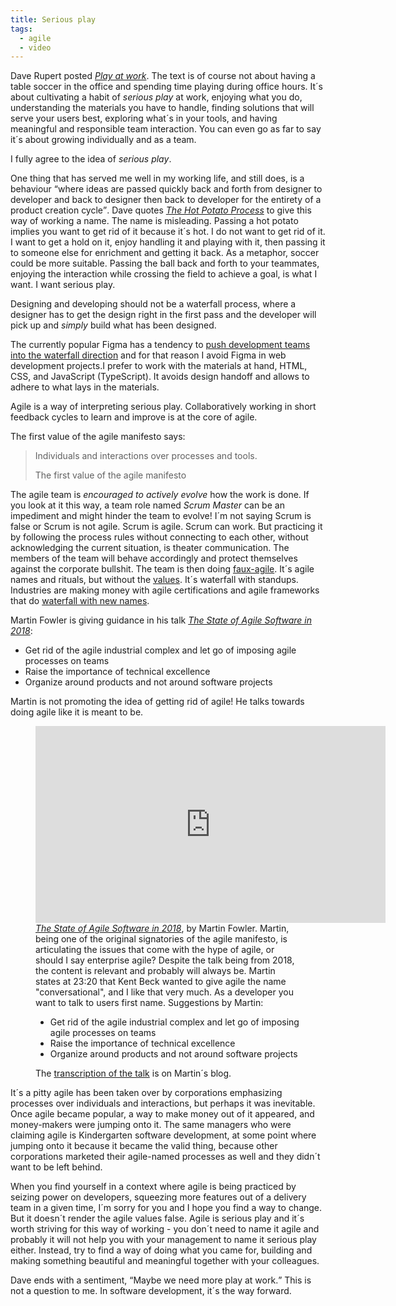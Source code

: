 ```yaml
---
title: Serious play
tags: 
  - agile
  - video
---
```

Dave Rupert posted [<cite>Play at work</cite>](https://daverupert.com/2024/01/play-at-work/). The text is of course not about having a table soccer in the office and spending time playing during office hours. It´s about cultivating a habit of *serious play* at work, enjoying what you do, understanding the materials you have to handle, finding solutions that will serve your users best, exploring what´s in your tools, and having meaningful and responsible team interaction. You can even go as far to say it´s about growing individually and as a team.

I fully agree to the idea of *serious play*. 

One thing that has served me well in my working life, and still does, is a behaviour  <q>where ideas are passed quickly back and forth from designer to developer and back to designer then back to developer for the entirety of a product creation cycle</q>. Dave quotes [<cite>The Hot Potato Process</cite>](https://danmall.com/posts/hot-potato-process/) to give this way of working a name. The name is misleading. Passing a hot potato implies you want to get rid of it because it´s hot. I do not want to get rid of it. I want to get a hold on it, enjoy handling it and playing with it, then passing it to someone else for enrichment and getting it back. As a metaphor, soccer could be more suitable. Passing the ball back and forth to your teammates, enjoying the interaction while crossing the field to achieve a goal, is what I want. I want serious play.

Designing and developing should not be a waterfall process, where a designer has to get the design right in the first pass and the developer will pick up and *simply* build what has been designed. 

The currently popular Figma has a tendency to [push development teams into the waterfall direction](/2023-06-28-move-on-from-figma/) and for that reason I avoid Figma in web development projects.I prefer to work with the materials at hand, HTML, CSS, and JavaScript (TypeScript). It avoids design handoff and allows to adhere to what lays in the materials.

Agile is a way of interpreting serious play. Collaboratively working in short feedback cycles to learn and improve is at the core of agile. 

The first value of the agile manifesto says:

> Individuals and interactions over processes and tools.
> <footer>The first value of the agile manifesto</footer>

The agile team is *encouraged to actively evolve* how the work is done. If you look at it this way, a team role named *Scrum Master* can be an impediment and might hinder the team to evolve! I´m not saying Scrum is false or Scrum is not agile. Scrum is agile. Scrum can work. But practicing it by following the process rules without connecting to each other, without acknowledging the current situation, is theater communication. The members of the team will behave accordingly and protect themselves against the corporate bullshit. The team is then doing [faux-agile](https://daverupert.com/2019/03/the-state-of-agile-software-in-2018/). It´s agile names and rituals, but without the [values](http://agilemanifesto.org). It´s waterfall with standups. Industries are making money with agile certifications and agile frameworks that do  [waterfall with new names](https://www.halfarsedagilemanifesto.org). 

Martin Fowler is giving guidance in his talk [<cite>The State of Agile Software in 2018</cite>](https://martinfowler.com/articles/agile-aus-2018.html):

- Get rid of the agile industrial complex and let go of imposing agile processes on teams
- Raise the importance of technical excellence
- Organize around products and not around software projects

Martin is not promoting the idea of getting rid of agile! He talks towards doing agile like it is meant to be.

<figure>
<iframe width="560" height="315" src="https://www.youtube.com/embed/G_y2pNj0zZg?si=tTZjETg8HjudKf-L" title="YouTube video player" frameborder="0" allow="accelerometer; autoplay; clipboard-write; encrypted-media; gyroscope; picture-in-picture; web-share" allowfullscreen></iframe>
<figcaption><a href="https://www.youtube.com/watch?v=G_y2pNj0zZg"><cite> The State of Agile Software in 2018</cite></a>, by Martin Fowler. Martin, being one of the original signatories of the agile manifesto, is articulating the issues that come with the hype of agile, or should I say enterprise agile? Despite the talk being from 2018, the content is relevant and probably will always be. Martin states at 23:20 that Kent Beck wanted to give agile the name "conversational", and I like that very much. As a developer you want to talk to users first name. Suggestions by Martin:
<ul>
<li>Get rid of the agile industrial complex and let go of imposing agile processes on teams</li>
<li>Raise the importance of technical excellence</li>
<li>Organize around products and not around software projects</li>
</ul> 
The <a href="https://martinfowler.com/articles/agile-aus-2018.html ">transcription of the talk</a> is on Martin´s blog.  </figcaption>
</figure>

It´s a pitty agile has been taken over by corporations emphasizing processes over individuals and interactions, but perhaps it was inevitable. Once agile became popular, a way to make money out of it appeared, and money-makers were jumping onto it. The same managers who were claiming agile is Kindergarten software development, at some point where jumping onto it because it became the valid thing, because other corporations marketed their agile-named processes as well and they didn´t want to be left behind. 

When you find yourself in a context where agile is being practiced by seizing power on developers, squeezing more features out of a delivery team in a given time, I´m sorry for you and I hope you find a way to change. But it doesn´t render the agile values false. Agile is serious play and it´s worth striving for this way of working - you don´t need to name it agile and probably it will not help you with your management to name it serious play either. Instead, try to find a way of doing what you came for, building and making something beautiful and meaningful together with your colleagues. 

Dave ends with a sentiment, <q>Maybe we need more play at work.</q> This is not a question to me. In software development, it´s the way forward.




